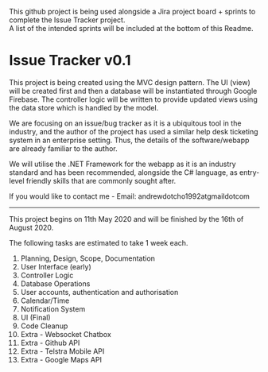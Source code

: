 This github project is being used alongside a Jira project board + sprints to complete the Issue Tracker project.<br>
A list of the intended sprints will be included at the bottom of this Readme.

# Issue Tracker v0.1

This project is being created using the MVC design pattern. The UI (view) will be created first and then a database will be instantiated through Google Firebase. The controller logic will be written to provide updated views using the data store which is handled by the model.

We are focusing on an issue/bug tracker as it is a ubiquitous tool in the industry, and the author of the project has used a similar help desk ticketing system in an enterprise setting. Thus, the details of the software/webapp are already familiar to the author.

We will utilise the .NET Framework for the webapp as it is an industry standard and has been recommended, alongside the C# language, as entry-level friendly skills that are commonly sought after.

If you would like to contact me -
Email: andrewdotcho1992atgmaildotcom

<hr>

This project begins on 11th May 2020 and will be finished by the 16th of August 2020.

The following tasks are estimated to take 1 week each.

1. Planning, Design, Scope, Documentation
2. User Interface (early)
3. Controller Logic
4. Database Operations
5. User accounts, authentication and authorisation
6. Calendar/Time
7. Notification System
8. UI (Final)
9. Code Cleanup
10. Extra - Websocket Chatbox
11. Extra - Github API
12. Extra - Telstra Mobile API
13. Extra - Google Maps API
